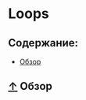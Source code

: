 # <a name="Home"></a> Loops

## Содержание:
- [Обзор](#Overview)


## [↑](#Home) <a name="Overview"></a> Обзор
